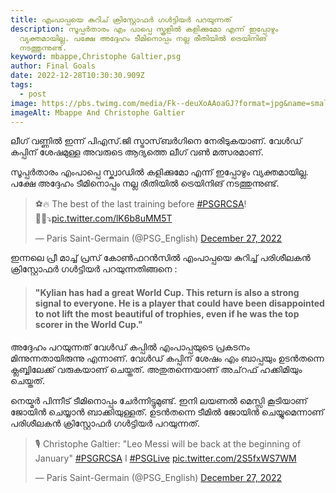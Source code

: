 ```yaml
---
title: എംപാപ്പയെ കുറിച് ക്രിസ്റ്റോഫർ ഗൾട്ടിയർ പറയുന്നത്
description: സൂപ്പർതാരം എം പാപ്പെ സ്കൂളിൽ കളിക്കുമോ എന്ന് ഇപ്പോഴും
  വ്യക്തമായില്ല. പക്ഷേ അദ്ദേഹം ടീമിനൊപ്പം നല്ല രീതിയിൽ ട്രെയിനിങ്
  നടത്തുന്നുണ്ട്.
keyword: mbappe,Christophe Galtier,psg
author: Final Goals
date: 2022-12-28T10:30:30.909Z
tags:
  - post
image: https://pbs.twimg.com/media/Fk--deuXoAAoaGJ?format=jpg&name=small
imageAlt: Mbappe And Christophe Galtier
---
```

ലീഗ് വണ്ണിൽ ഇന്ന് പിഎസ്.ജി സ്ട്രാസ്‌ബർഗിനെ നേരിടുകയാണ്.
വേൾഡ് കപ്പിന് ശേഷമുള്ള അവരുടെ ആദ്യത്തെ ലീഗ് വൺ മത്സരമാണ്.


സൂപ്പർതാരം എംപാപ്പെ സ്ക്വാഡിൽ കളിക്കുമോ എന്ന് ഇപ്പോഴും വ്യക്തമായില്ല. പക്ഷേ അദ്ദേഹം ടീമിനൊപ്പം നല്ല രീതിയിൽ ട്രെയിനിങ് നടത്തുന്നുണ്ട്.

<blockquote class="twitter-tweet"><p lang="en" dir="ltr">⚽️🔥 The best of the last training before <a href="https://twitter.com/hashtag/PSGRCSA?src=hash&amp;ref_src=twsrc%5Etfw">#PSGRCSA</a>! 🔴🔵⤵️<a href="https://t.co/lK6b8uMM5T">pic.twitter.com/lK6b8uMM5T</a></p>&mdash; Paris Saint-Germain (@PSG_English) <a href="https://twitter.com/PSG_English/status/1607863256697143299?ref_src=twsrc%5Etfw">December 27, 2022</a></blockquote> <script async src="https://platform.twitter.com/widgets.js" charset="utf-8"></script>



ഇന്നലെ പ്രീ മാച്ച് പ്രസ് കോൺഫറൻസിൽ എംപാപ്പയെ കുറിച്ച് പരിശീലകൻ ക്രിസ്റ്റോഫർ ഗൾട്ടിയർ പറയുന്നതിങ്ങനെ :

> #### **"﻿Kylian has had a great World Cup. This return is also a strong signal to everyone. He is a player that could have been disappointed to not lift the most beautiful of trophies, even if he was the top scorer in the World Cup."**

അദ്ദേഹം പറയുന്നത് വേൾഡ് കപ്പിൽ എംപാപ്പയുടെ പ്രകടനം മിന്നുന്നതായിരുന്നു എന്നാണ്.
വേൾഡ് കപ്പിന് ശേഷം എം ബാപ്പയും ഉടൻതന്നെ ക്ലബ്ബിലേക്ക് വരുകയാണ് ചെയ്തത്. അതുതന്നെയാണ് അച്‌റഫ് ഹക്കിമിയും ചെയ്തത്.

നെയ്മർ പിന്നീട് ടീമിനൊപ്പം ചേർന്നിട്ടുമുണ്ട്.
ഇനി ലയണൽ മെസ്സി കൂടിയാണ് ജോയിൻ ചെയ്യാൻ ബാക്കിയുള്ളത്.
ഉടൻതന്നെ ടീമിൽ ജോയിൻ ചെയ്യുമെന്നാണ് പരിശീലകൻ ക്രിസ്റ്റോഫർ ഗൾട്ടിയർ പറയുന്നത്.



<blockquote class="twitter-tweet"><p lang="en" dir="ltr">🎙 Christophe Galtier: &quot;Leo Messi will be back at the beginning of January&quot; <a href="https://twitter.com/hashtag/PSGRCSA?src=hash&amp;ref_src=twsrc%5Etfw">#PSGRCSA</a> I <a href="https://twitter.com/hashtag/PSGLive?src=hash&amp;ref_src=twsrc%5Etfw">#PSGLive</a> <a href="https://t.co/2S5fxWS7WM">pic.twitter.com/2S5fxWS7WM</a></p>&mdash; Paris Saint-Germain (@PSG_English) <a href="https://twitter.com/PSG_English/status/1607713029436612608?ref_src=twsrc%5Etfw">December 27, 2022</a></blockquote> <script async src="https://platform.twitter.com/widgets.js" charset="utf-8"></script>
